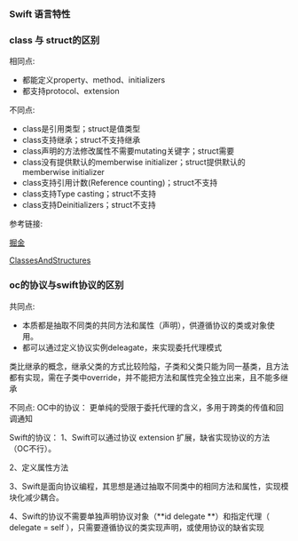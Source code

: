 ### Swift 语言特性

### class 与 struct的区别

相同点:
* 都能定义property、method、initializers
* 都支持protocol、extension

不同点:
* class是引用类型；struct是值类型
* class支持继承；struct不支持继承
* class声明的方法修改属性不需要mutating关键字；struct需要
* class没有提供默认的memberwise initializer；struct提供默认的memberwise initializer
* class支持引用计数(Reference counting)；struct不支持
* class支持Type casting；struct不支持
* class支持Deinitializers；struct不支持






参考链接:

[掘金](https://juejin.im/post/6844903775816155144)
  
[ClassesAndStructures](https://docs.swift.org/swift-book/LanguageGuide/ClassesAndStructures.html)


### oc的协议与swift协议的区别

共同点:
* 本质都是抽取不同类的共同方法和属性（声明），供遵循协议的类或对象使用。
* 都可以通过定义协议实例deleagate，来实现委托代理模式

类比继承的概念，继承父类的方式比较险隘，子类和父类只能为同一基类，且方法都有实现，需在子类中override，并不能把方法和属性完全独立出来，且不能多继承


不同点:
OC中的协议：
更单纯的受限于委托代理的含义，多用于跨类的传值和回调通知

Swift的协议：
1、Swift可以通过协议 extension 扩展，缺省实现协议的方法（OC不行）。

2、定义属性方法

3、Swift是面向协议编程，其思想是通过抽取不同类中的相同方法和属性，实现模块化减少耦合。

4、Swift的协议不需要单独声明协议对象（**id delegate **）和指定代理（ delegate = self ），只需要遵循协议的类实现声明，或使用协议的缺省实现

